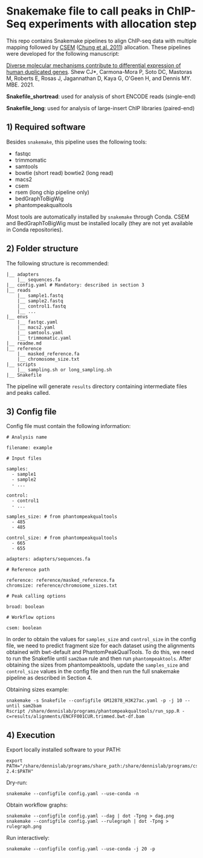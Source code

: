 # Snakemake file to call peaks in ChIP-Seq experiments with allocation step

This repo contains Snakemake pipelines to align ChIP-seq data with multiple mapping followed by [CSEM](http://deweylab.biostat.wisc.edu/csem/README.html) ([Chung et al. 2011](https://journals.plos.org/ploscompbiol/article?id=10.1371/journal.pcbi.1002111)) allocation. These pipelines were developed for the following manuscript:

[Diverse molecular mechanisms contribute to differential expression of human duplicated genes](https://academic.oup.com/mbe/advance-article/doi/10.1093/molbev/msab131/6261769?rss=1). Shew CJ*, Carmona-Mora P, Soto DC, Mastoras M, Roberts E, Rosas J, Jagannathan D, Kaya G, O'Geen H, and Dennis MY. MBE. 2021.

**Snakefile_shortread**: used for analysis of short ENCODE reads (single-end)

**Snakefile_long**: used for analysis of large-insert ChIP libraries (paired-end)

## 1) Required software

Besides `snakemake`, this pipeline uses the following tools:
- fastqc
- trimmomatic
- samtools
- bowtie (short read) bowtie2 (long read) 
- macs2
- csem
- rsem (long chip pipeline only) 
- bedGraphToBigWig
- phantompeakqualtools

Most tools are automatically installed by `snakemake` through Conda. CSEM and BedGraphToBigWig must be installed locally (they are not yet available in Conda repositories). 

## 2) Folder structure

The following structure is recommended:

```
|__ adapters
    |__ sequences.fa 
|__ config.yaml # Mandatory: described in section 3
|__ reads 
    |__ sample1.fastq 
    |__ sample2.fastq
    |__ control1.fastq
    |__ ...
|__ envs
    |__ fastqc.yaml
    |__ macs2.yaml
    |__ samtools.yaml
    |__ trimmomatic.yaml
|__ readme.md
|__ reference
    |__ masked_reference.fa
    |__ chromosome_size.txt
|__ scripts
    |__ sampling.sh or long_sampling.sh
|__ Snakefile
```

The pipeline will generate `results` directory containing intermediate files and peaks called. 

## 3) Config file

Config file must contain the following information:

```
# Analysis name

filename: example

# Input files

samples:
  - sample1
  - sample2
  - ...

control:
  - control1
  - ...
  
samples_size: # from phantompeakqualtools
  - 485
  - 485

control_size: # from phantompeakqualtools
  - 665
  - 655

adapters: adapters/sequences.fa

# Reference path

reference: reference/masked_reference.fa
chromsize: reference/chromosome_sizes.txt

# Peak calling options

broad: boolean

# Workflow options

csem: boolean
```

In order to obtain the values for `samples_size` and `control_size` in the config file, we need to predict fragment size for each dataset using the alignments obtained with bwt-default and PhantomPeakQualTools. To do this, we need to run the Snakefile until `sam2bam` rule and then run `phantompeaktools`. After obtaining the sizes from phantompeaktools, update the `samples_size` and `control_size` values in the config file and then run the full snakemake pipeline as described in Section 4. 

Obtaining sizes example:

```
snakemake -s Snakefile --configfile GM12878_H3K27ac.yaml -p -j 10 --until sam2bam
Rscript /share/dennislab/programs/phantompeakqualtools/run_spp.R -c=results/alignments/ENCFF001CUR.trimmed.bwt-df.bam
```

## 4) Execution

Export locally installed software to your PATH:
```
export PATH="/share/dennislab/programs/share_path:/share/dennislab/programs/csem-2.4:$PATH"
```

Dry-run:
```
snakemake --configfile config.yaml --use-conda -n
```

Obtain workflow graphs:
```
snakemake --configfile config.yaml --dag | dot -Tpng > dag.png 
snakemake --configfile config.yaml --rulegraph | dot -Tpng > rulegraph.png
```

Run interactively:
```
snakemake --configfile config.yaml --use-conda -j 20 -p
```

